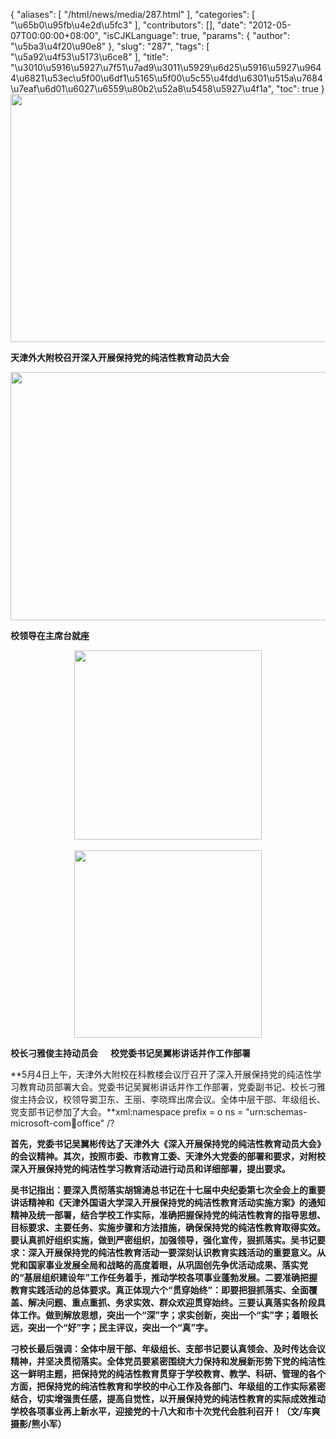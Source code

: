 {
    "aliases": [
        "/html/news/media/287.html"
    ],
    "categories": [
        "\u65b0\u95fb\u4e2d\u5fc3"
    ],
    "contributors": [],
    "date": "2012-05-07T00:00:00+08:00",
    "isCJKLanguage": true,
    "params": {
        "author": "\u5ba3\u4f20\u90e8"
    },
    "slug": "287",
    "tags": [
        "\u5a92\u4f53\u5173\u6ce8"
    ],
    "title": "\u3010\u5916\u5927\u7f51\u7ad9\u3011\u5929\u6d25\u5916\u5927\u9644\u6821\u53ec\u5f00\u6df1\u5165\u5f00\u5c55\u4fdd\u6301\u515a\u7684\u7eaf\u6d01\u6027\u6559\u80b2\u52a8\u5458\u5927\u4f1a",
    "toc": true
}
**<img
    src="https://cdn.tfls.online/mirror/full/e518b3bee44028077719f1884b115791f9ad8aef.jpg"
    style="display:block;margin-left:auto;margin-right:auto;"
    decoding="async"
    fetchpriority="auto"
    loading="lazy"
    height="397"
    width="600"
/>**

**天津外大附校召开深入开展保持党的纯洁性教育动员大会**

**<img
    src="https://cdn.tfls.online/mirror/full/a4c4202bf7717af3c5076cf7c42175dec46385e2.jpg"
    style="display:block;margin-left:auto;margin-right:auto;"
    decoding="async"
    fetchpriority="auto"
    loading="lazy"
    height="397"
    width="600"
/>**

**校领导在主席台就座**

**<img
    src="https://cdn.tfls.online/mirror/full/f54f7d107707ab22e827db466afd3c70d330272f.jpg"
    style="display:block;margin-left:auto;margin-right:auto;"
    decoding="async"
    fetchpriority="auto"
    loading="lazy"
    height="303"
    width="300"
/> 
<img
    src="https://cdn.tfls.online/mirror/full/62525feb170d15a2db359cc1d432c9d86691ae3b.jpg"
    style="display:block;margin-left:auto;margin-right:auto;"
    decoding="async"
    fetchpriority="auto"
    loading="lazy"
    height="300"
    width="300"
/>**

**校长刁雅俊主持动员会      校党委书记吴翼彬讲话并作工作部署**

**5月4日上午，天津外大附校在科教楼会议厅召开了深入开展保持党的纯洁性学习教育动员部署大会。党委书记吴翼彬讲话并作工作部署，党委副书记、校长刁雅俊主持会议，校领导窦卫东、王丽、李晓辉出席会议。全体中层干部、年级组长、党支部书记参加了大会。**xml:namespace prefix = o ns = "urn:schemas-microsoft-com:office:office" /?

**首先，党委书记吴翼彬传达了天津外大《深入开展保持党的纯洁性教育动员大会》的会议精神。其次，按照市委、市教育工委、天津外大党委的部署和要求，对附校深入开展保持党的纯洁性学习教育活动进行动员和详细部署，提出要求。**

**吴书记指出：要深入贯彻落实胡锦涛总书记在十七届中央纪委第七次全会上的重要讲话精神和《天津外国语大学深入开展保持党的纯洁性教育活动实施方案》的通知精神及统一部署，结合学校工作实际，准确把握保持党的纯洁性教育的指导思想、目标要求、主要任务、实施步骤和方法措施，确保保持党的纯洁性教育取得实效。要认真抓好组织实施，做到严密组织，加强领导，强化宣传，狠抓落实。吴书记要求：深入开展保持党的纯洁性教育活动一要深刻认识教育实践活动的重要意义。从党和国家事业发展全局和战略的高度着眼，从巩固创先争优活动成果、落实党的“基层组织建设年”工作任务着手，推动学校各项事业蓬勃发展。二要准确把握教育实践活动的总体要求。真正体现六个“贯穿始终”：即要把狠抓落实、全面覆盖、解决问题、重点重抓、务求实效、群众欢迎贯穿始终。三要认真落实各阶段具体工作。做到解放思想，突出一个“深”字；求实创新，突出一个“实”字；着眼长远，突出一个“好”字；民主评议，突出一个“真”字。**

**刁校长最后强调：全体中层干部、年级组长、支部书记要认真领会、及时传达会议精神，并坚决贯彻落实。全体党员要紧密围绕大力保持和发展新形势下党的纯洁性这一鲜明主题，把保持党的纯洁性教育贯穿于学校教育、教学、科研、管理的各个方面，把保持党的纯洁性教育和学校的中心工作及各部门、年级组的工作实际紧密结合，切实增强责任感，提高自觉性，以开展保持党的纯洁性教育的实际成效推动学校各项事业再上新水平，迎接党的十八大和市十次党代会胜利召开！（文/车爽 摄影/熊小军）**

